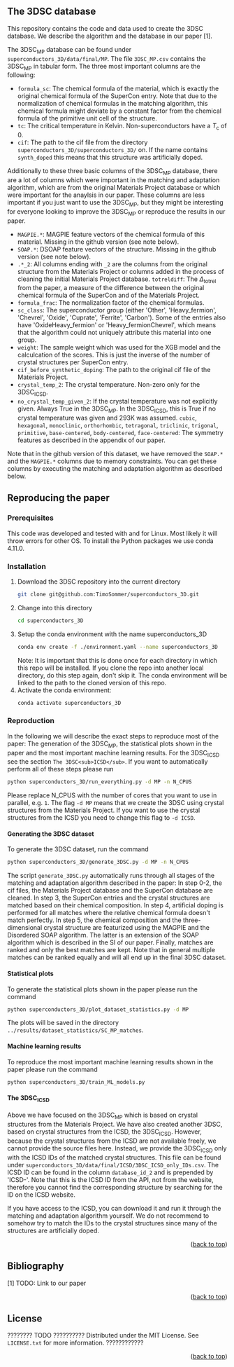 ## The 3DSC database
This repository contains the code and data used to create the 3DSC database. We describe the algorithm and the database in our paper [1].

The 3DSC<sub>MP</sub> database can be found under `superconductors_3D/data/final/MP`. The file `3DSC_MP.csv` contains the 3DSC<sub>MP</sub> in tabular form. The three most important columns are the following:

- `formula_sc`: The chemical formula of the material, which is exactly the original chemical formula of the SuperCon entry. Note that due to the normalization of chemical formulas in the matching algorithm, this chemical formula might deviate by a constant factor from the chemical formula of the primitive unit cell of the structure.
- `tc`: The critical temperature in Kelvin. Non-superconductors have a *T*<sub>c</sub> of 0.
- `cif`: The path to the cif file from the directory `superconductors_3D/superconductors_3D/` on. If the name contains `synth_doped` this means that this structure was artificially doped.

Additionally to these three basic columns of the 3DSC<sub>MP</sub> database, there are a lot of columns which were important in the matching and adaptation algorithm, which are from the original Materials Project database or which were important for the anaylsis in our paper. These columns are less important if you just want to use the 3DSC<sub>MP</sub>, but they might be interesting for everyone looking to improve the 3DSC<sub>MP</sub> or reproduce the results in our paper.

- `MAGPIE.*`: MAGPIE feature vectors of the chemical formula of this material. Missing in the github version (see note below).
- `SOAP.*`: DSOAP feature vectors of the structure. Missing in the github version (see note below).
- `.*_2`: All columns ending with `_2` are the columns from the original structure from the Materials Project or columns added in the process of cleaning the initial Materials Project database.
`totreldiff`: The $\Delta_\mathrm{totrel}$ from the paper, a measure of the difference between the original chemical formula of the SuperCon and of the Materials Project.
- `formula_frac`: The normalization factor of the chemical formulas.
- `sc_class`: The superconductor group (either 'Other', 'Heavy_fermion', 'Chevrel', 'Oxide', 'Cuprate', 'Ferrite', 'Carbon'). Some of the entries also have 'OxideHeavy_fermion' or 'Heavy_fermionChevrel', which means that the algorithm could not uniquely attribute this material into one group.
- `weight`: The sample weight which was used for the XGB model and the calculcation of the scores. This is just the inverse of the number of crystal structures per SuperCon entry.
- `cif_before_synthetic_doping`: The path to the original cif file of the Materials Project.
- `crystal_temp_2`: The crystal temperature. Non-zero only for the 3DSC<sub>ICSD</sub>.
- `no_crystal_temp_given_2`: If the crystal temperature was not explicitly given. Always True in the 3DSC<sub>MP</sub>. In the 3DSC<sub>ICSD</sub>, this is True if no crystal temperature was given and 293K was assumed.
`cubic`, `hexagonal`, `monoclinic`, `orthorhombic`, `tetragonal`, `triclinic`, `trigonal`, `primitive`, `base-centered`, `body-centered`, `face-centered`: The symmetry features as described in the appendix of our paper.

Note that in the github version of this dataset, we have removed the `SOAP.*` and the `MAGPIE.*` columns due to memory constraints. You can get these columns by executing the matching and adaptation algorithm as described below.


<!-- GETTING STARTED -->
## Reproducing the paper

### Prerequisites

This code was developed and tested with and for Linux. Most likely it will throw errors for other OS. To install the Python packages we use conda 4.11.0.

### Installation


1. Download the 3DSC repository into the current directory
   ```sh
   git clone git@github.com:TimoSommer/superconductors_3D.git
   ```
2. Change into this directory
   ```sh
   cd superconductors_3D
   ```
3. Setup the conda environment with the name superconductors_3D
   ```sh
   conda env create -f ./environment.yaml --name superconductors_3D
   ```
   Note: It is important that this is done once for each directory in which this repo will be installed. If you clone the repo into another local directory, do this step again, don't skip it. The conda environment will be linked to the path to the cloned version of this repo.
4. Activate the conda environment:
   ```sh
   conda activate superconductors_3D
   ```

### Reproduction
In the following we will describe the exact steps to reproduce most of the paper: The generation of the 3DSC<sub>MP</sub>, the statistical plots shown in the paper and the most important machine learning results. For the 3DSC<sub>ICSD</sub> see the section `The 3DSC<sub>ICSD</sub>`. If you want to automatically perform all of these steps please run
```sh
python superconductors_3D/run_everything.py -d MP -n N_CPUS
```
Please replace N_CPUS with the number of cores that you want to use in parallel, e.g. `1`. The flag `-d MP` means that we create the 3DSC using crystal structures from the Materials Project. If you want to use the crystal structures from the ICSD you need to change this flag to `-d ICSD`.

#### Generating the 3DSC dataset
To generate the 3DSC dataset, run the command
```sh
python superconductors_3D/generate_3DSC.py -d MP -n N_CPUS
```
The script `generate_3DSC.py` automatically runs through all stages of the matching and adaptation algorithm described in the paper: In step 0-2, the cif files, the Materials Project database and the SuperCon database are cleaned. In step 3, the SuperCon entries and the crystal structures are matched based on their chemical composition. In step 4, artificial doping is performed for all matches where the relative chemical formula doesn't match perfectly. In step 5, the chemical composition and the three-dimensional crystal structure are featurized using the MAGPIE and the Disordered SOAP algorithm. The latter is an extension of the SOAP algorithm which is described in the SI of our paper. Finally, matches are ranked and only the best matches are kept. Note that in general multiple matches can be ranked equally and will all end up in the final 3DSC dataset.

#### Statistical plots
To generate the statistical plots shown in the paper please run the command
```sh
python superconductors_3D/plot_dataset_statistics.py -d MP
```
The plots will be saved in the directory `../results/dataset_statistics/SC_MP_matches`.

#### Machine learning results
To reproduce the most important machine learning results shown in the paper please run the command
```sh
python superconductors_3D/train_ML_models.py
```

#### The 3DSC<sub>ICSD</sub>
Above we have focused on the 3DSC<sub>MP</sub> which is based on crystal structures from the Materials Project. We have also created another 3DSC, based on crystal structures from the ICSD, the 3DSC<sub>ICSD</sub>. However, because the crystal structures from the ICSD are not available freely, we cannot provide the source files here. Instead, we provide the 3DSC<sub>ICSD</sub> only with the ICSD IDs of the matched crystal structures. This file can be found under `superconductors_3D/data/final/ICSD/3DSC_ICSD_only_IDs.csv`. The ICSD ID can be found in the column `database_id_2` and is prepended by 'ICSD-'. Note that this is the ICSD ID from the API, not from the website, therefore you cannot find the corresponding structure by searching for the ID on the ICSD website.

If you have access to the ICSD, you can download it and run it through the matching and adaptation algorithm yourself. We do not recommend to somehow try to match the IDs to the crystal structures since many of the structures are artificially doped.



<p align="right">(<a href="#top">back to top</a>)</p>



<!-- USAGE EXAMPLES -->
## Bibliography
[1] TODO: Link to our paper

<p align="right">(<a href="#top">back to top</a>)</p>


<!-- LICENSE -->
## License
????????     TODO     ??????????
Distributed under the MIT License. See `LICENSE.txt` for more information.
????????????
<p align="right">(<a href="#top">back to top</a>)</p>



